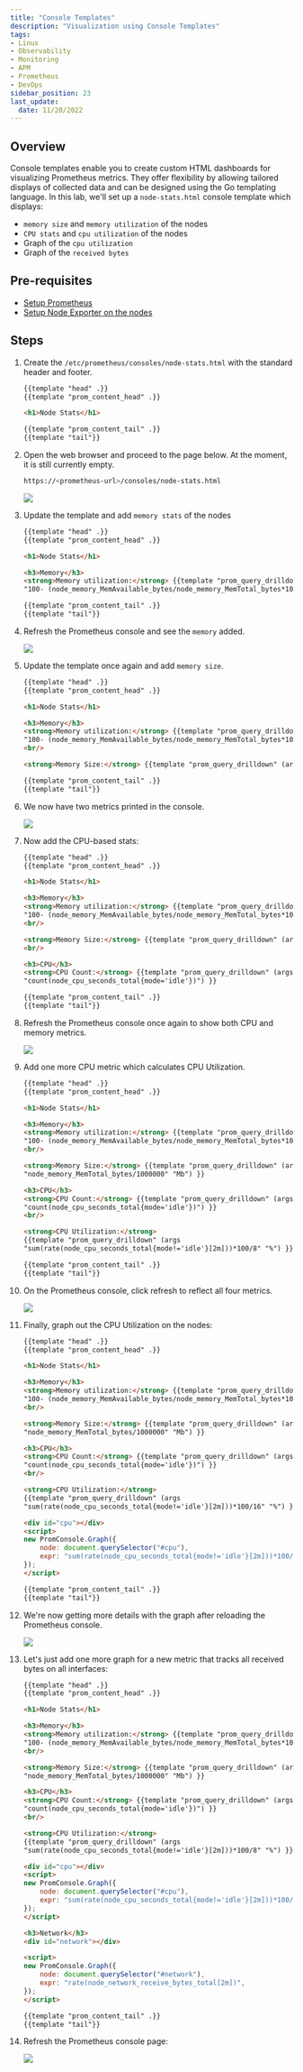 ```yaml
---
title: "Console Templates"
description: "Visualization using Console Templates"
tags: 
- Linux
- Observability
- Monitoring 
- APM
- Prometheus
- DevOps
sidebar_position: 23
last_update:
  date: 11/20/2022
---
```



## Overview 

Console templates enable you to create custom HTML dashboards for visualizing Prometheus metrics. They offer flexibility by allowing tailored displays of collected data and can be designed using the Go templating language. In this lab, we'll set up a `node-stats.html` console template which displays:

- `memory size` and `memory utilization` of the nodes
- `CPU stats` and `cpu utilization` of the nodes
- Graph of the `cpu utilization`
- Graph of the `received bytes`


## Pre-requisites  

- [Setup Prometheus](/docs/018-Observability/010-Prometheus-and-Grafana/020-Installation.md)
- [Setup Node Exporter on the nodes](/docs/018-Observability/010-Prometheus-and-Grafana/021-Setting-up-Exporters.md)

## Steps 

1. Create the `/etc/prometheus/consoles/node-stats.html` with the standard header and footer.

    ```html
    {{template "head" .}}
    {{template "prom_content_head" .}}

    <h1>Node Stats</h1>

    {{template "prom_content_tail" .}}
    {{template "tail"}} 
    ```

2. Open the web browser and proceed to the page below. At the moment, it is still currently empty.

    ```bash
    https://<prometheus-url>/consoles/node-stats.html 
    ```

    ![](/img/docs/12112024-Observability-prometheus-console-template-custom-10.png)


3. Update the template and add `memory stats` of the nodes

    ```html
    {{template "head" .}}
    {{template "prom_content_head" .}}

    <h1>Node Stats</h1>

    <h3>Memory</h3>
    <strong>Memory utilization:</strong> {{template "prom_query_drilldown" (args
    "100- (node_memory_MemAvailable_bytes/node_memory_MemTotal_bytes*100)" "%") }}

    {{template "prom_content_tail" .}}
    {{template "tail"}} 
    ```

4. Refresh the Prometheus console and see the `memory` added.

    ![](/img/docs/12112024-Observability-prometheus-console-template-custom-11.png)


5. Update the template once again and add `memory size`.

    ```html
    {{template "head" .}}
    {{template "prom_content_head" .}}

    <h1>Node Stats</h1>

    <h3>Memory</h3>
    <strong>Memory utilization:</strong> {{template "prom_query_drilldown" (args
    "100- (node_memory_MemAvailable_bytes/node_memory_MemTotal_bytes*100)" "%") }}
    <br/>

    <strong>Memory Size:</strong> {{template "prom_query_drilldown" (args "node_memory_MemTotal_bytes/1000000" "Mb") }}

    {{template "prom_content_tail" .}}
    {{template "tail"}} 
    ```

6. We now have two metrics printed in the console.

    ![](/img/docs/12112024-Observability-prometheus-console-template-custom-12.png)


7. Now add the CPU-based stats:

    ```html
    {{template "head" .}}
    {{template "prom_content_head" .}}

    <h1>Node Stats</h1>

    <h3>Memory</h3>
    <strong>Memory utilization:</strong> {{template "prom_query_drilldown" (args
    "100- (node_memory_MemAvailable_bytes/node_memory_MemTotal_bytes*100)" "%") }}
    <br/>

    <strong>Memory Size:</strong> {{template "prom_query_drilldown" (args "node_memory_MemTotal_bytes/1000000" "Mb") }}
    <br/>

    <h3>CPU</h3>
    <strong>CPU Count:</strong> {{template "prom_query_drilldown" (args
    "count(node_cpu_seconds_total{mode='idle'})") }}

    {{template "prom_content_tail" .}}
    {{template "tail"}} 
    ```

8. Refresh the Prometheus console once again to show both CPU and memory metrics.

    ![](/img/docs/12112024-Observability-prometheus-console-template-custom-13.png)


9. Add one more CPU metric which calculates CPU Utilization.

    ```html
    {{template "head" .}}
    {{template "prom_content_head" .}}

    <h1>Node Stats</h1>

    <h3>Memory</h3>
    <strong>Memory utilization:</strong> {{template "prom_query_drilldown" (args
    "100- (node_memory_MemAvailable_bytes/node_memory_MemTotal_bytes*100)" "%") }}
    <br/>

    <strong>Memory Size:</strong> {{template "prom_query_drilldown" (args
    "node_memory_MemTotal_bytes/1000000" "Mb") }}

    <h3>CPU</h3>
    <strong>CPU Count:</strong> {{template "prom_query_drilldown" (args
    "count(node_cpu_seconds_total{mode='idle'})") }}
    <br/>

    <strong>CPU Utilization:</strong>
    {{template "prom_query_drilldown" (args
    "sum(rate(node_cpu_seconds_total{mode!='idle'}[2m]))*100/8" "%") }}

    {{template "prom_content_tail" .}}
    {{template "tail"}}
    ```

10. On the Prometheus console, click refresh to reflect all four metrics.

    ![](/img/docs/12112024-Observability-prometheus-console-template-custom-15.png)


11. Finally, graph out the CPU Utilization on the nodes:


    ```html
    {{template "head" .}}
    {{template "prom_content_head" .}}

    <h1>Node Stats</h1>

    <h3>Memory</h3>
    <strong>Memory utilization:</strong> {{template "prom_query_drilldown" (args
    "100- (node_memory_MemAvailable_bytes/node_memory_MemTotal_bytes*100)" "%") }}
    <br/>

    <strong>Memory Size:</strong> {{template "prom_query_drilldown" (args
    "node_memory_MemTotal_bytes/1000000" "Mb") }}

    <h3>CPU</h3>
    <strong>CPU Count:</strong> {{template "prom_query_drilldown" (args
    "count(node_cpu_seconds_total{mode='idle'})") }}
    <br/>

    <strong>CPU Utilization:</strong>
    {{template "prom_query_drilldown" (args
    "sum(rate(node_cpu_seconds_total{mode!='idle'}[2m]))*100/16" "%") }}

    <div id="cpu"></div>
    <script>
    new PromConsole.Graph({
        node: document.querySelector("#cpu"),
        expr: "sum(rate(node_cpu_seconds_total{mode!='idle'}[2m]))*100/2",
    });
    </script>

    {{template "prom_content_tail" .}}
    {{template "tail"}}
    ```

12. We're now getting more details with the graph after reloading the Prometheus console.

    ![](/img/docs/12112024-Observability-prometheus-console-template-custom-16.png)


13. Let's just add one more graph for a new metric that tracks all received bytes on all interfaces:

    ```html
    {{template "head" .}}
    {{template "prom_content_head" .}}

    <h1>Node Stats</h1>

    <h3>Memory</h3>
    <strong>Memory utilization:</strong> {{template "prom_query_drilldown" (args
    "100- (node_memory_MemAvailable_bytes/node_memory_MemTotal_bytes*100)" "%") }}
    <br/>

    <strong>Memory Size:</strong> {{template "prom_query_drilldown" (args
    "node_memory_MemTotal_bytes/1000000" "Mb") }}

    <h3>CPU</h3>
    <strong>CPU Count:</strong> {{template "prom_query_drilldown" (args
    "count(node_cpu_seconds_total{mode='idle'})") }}
    <br/>

    <strong>CPU Utilization:</strong>
    {{template "prom_query_drilldown" (args
    "sum(rate(node_cpu_seconds_total{mode!='idle'}[2m]))*100/8" "%") }}

    <div id="cpu"></div>
    <script>
    new PromConsole.Graph({
        node: document.querySelector("#cpu"),
        expr: "sum(rate(node_cpu_seconds_total{mode!='idle'}[2m]))*100/2",
    });
    </script>

    <h3>Network</h3>
    <div id="network"></div>

    <script>
    new PromConsole.Graph({
        node: document.querySelector("#network"),
        expr: "rate(node_network_receive_bytes_total[2m])",
    });
    </script>

    {{template "prom_content_tail" .}}
    {{template "tail"}}
    ```

14. Refresh the Prometheus console page:

    ![](/img/docs/12112024-Observability-prometheus-console-template-custom-19.png)